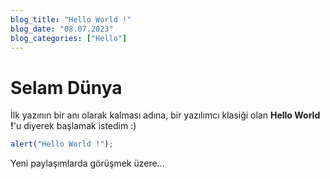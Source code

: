 ```yaml
---
blog_title: "Hello World !"
blog_date: "08.07.2023"
blog_categories: ["Hello"]
---
```


# Selam Dünya

İlk yazının bir anı olarak kalması adına, bir yazılımcı klasiği olan **Hello World !**'u diyerek başlamak istedim :)

```js
alert("Hello World !");
```

Yeni paylaşımlarda görüşmek üzere...
